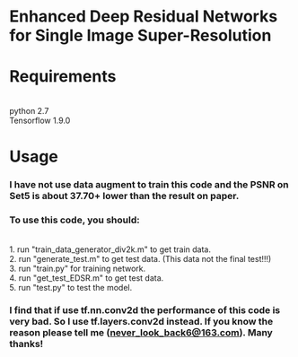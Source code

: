 # Enhanced Deep Residual Networks for Single Image Super-Resolution

# Requirements
<br>python 2.7
<br>Tensorflow 1.9.0

# Usage
### I have not use data augment to train this code and the PSNR on Set5 is about 37.70+ lower than the result on paper.
### To use this code, you should:
<br>1. run "train_data_generator_div2k.m" to get train data. 
<br>2. run "generate_test.m" to get test data. (This data not the final test!!!)
<br>3. run "train.py" for training network.
<br>4. run "get_test_EDSR.m" to get test data.
<br>5. run "test.py" to test the model.


### I find that if use tf.nn.conv2d the performance of this code is very bad. So I use tf.layers.conv2d instead. If you know the reason please tell me (never_look_back6@163.com). Many thanks!
